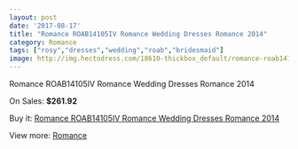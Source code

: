 ```yaml
---
layout: post
date: '2017-08-17'
title: "Romance ROAB14105IV Romance Wedding Dresses Romance 2014"
category: Romance
tags: ["rosy","dresses","wedding","roab","bridesmaid"]
image: http://img.hectodress.com/18610-thickbox_default/romance-roab14105iv-romance-wedding-dresses-romance-2014.jpg
---
```

Romance ROAB14105IV Romance Wedding Dresses Romance 2014

On Sales: **$261.92**
<a href="https://www.hectodress.com/romance/8746-romance-roab14105iv-romance-wedding-dresses-romance-2014.html"><amp-img layout="responsive" width="600" height="600" src="//img.hectodress.com/18610-thickbox_default/romance-roab14105iv-romance-wedding-dresses-romance-2014.jpg" alt="Romance ROAB14105IV Romance Wedding Dresses Romance 2014 0" /></a>
<a href="https://www.hectodress.com/romance/8746-romance-roab14105iv-romance-wedding-dresses-romance-2014.html"><amp-img layout="responsive" width="600" height="600" src="//img.hectodress.com/18611-thickbox_default/romance-roab14105iv-romance-wedding-dresses-romance-2014.jpg" alt="Romance ROAB14105IV Romance Wedding Dresses Romance 2014 1" /></a>

Buy it: [Romance ROAB14105IV Romance Wedding Dresses Romance 2014](https://www.hectodress.com/romance/8746-romance-roab14105iv-romance-wedding-dresses-romance-2014.html "Romance ROAB14105IV Romance Wedding Dresses Romance 2014")

View more: [Romance](https://www.hectodress.com/147-romance "Romance")